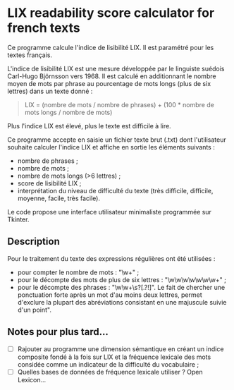 # LIX readability score calculator for french texts

Ce programme calcule l'indice de lisibilité LIX. Il est paramétré pour les textes français.

L'indice de lisibilité LIX est une mesure développée par le linguiste suédois Carl-Hugo Björnsson vers 1968. Il est calculé en additionnant le nombre moyen de mots par phrase au pourcentage de mots longs (plus de six lettres) dans un texte donné :

> LIX = (nombre de mots / nombre de phrases) + (100 * nombre de mots longs / nombre de mots)

Plus l'indice LIX est élevé, plus le texte est difficile à lire.

Ce programme accepte en saisie un fichier texte brut (.txt) dont l'utilisateur souhaite calculer l'indice LIX et affiche en sortie les éléments suivants :

- nombre de phrases ;
- nombre de mots ;
- nombre de mots longs (>6 lettres) ;
- score de lisibilité LIX ;
- interprétation du niveau de difficulté du texte (très difficile, difficile, moyenne, facile, très facile).

Le code propose une interface utilisateur minimaliste programmée sur Tkinter.

## Description

Pour le traitement du texte des expressions régulières ont été utilisées :

- pour compter le nombre de mots : "\w+" ;
- pour le décompte des mots de plus de six lettres : "\w\w\w\w\w\w\w+" ;
- pour le décompte des phrases : "\w\w+\s?[.?!]". Le fait de chercher une ponctuation forte après un mot d'au moins deux lettres, permet d'exclure la plupart des abréviations consistant en une majuscule suivie d'un point".

## Notes pour plus tard...

- [ ] Rajouter au programme une dimension sémantique en créant un indice composite fondé à la fois sur LIX et la fréquence lexicale des mots considée comme un indicateur de la difficulté du vocabulaire ;
- [ ] Quelles bases de données de fréquence lexicale utiliser ? Open Lexicon...
